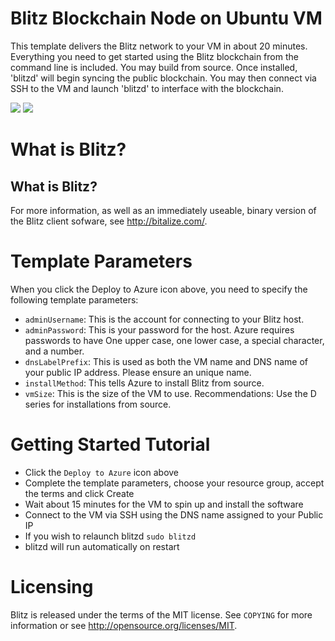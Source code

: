 # Blitz Blockchain Node on Ubuntu VM

This template delivers the Blitz network to your VM in about 20 minutes.  Everything you need to get started using the Blitz blockchain from the command line is included. 
You may build from source.  Once installed, 'blitzd' will begin syncing the public blockchain. 
You may then connect via SSH to the VM and launch 'blitzd' to interface with the blockchain.

<a href="https://portal.azure.com/#create/Microsoft.Template/uri/https%3A%2F%2Fraw.githubusercontent.com%2FAzure%2Fazure-quickstart-templates%2Fmaster%2Fblitz-blockchain-ubuntu%2Fazuredeploy.json" target="_blank"><img src="http://azuredeploy.net/deploybutton.png"/></a>
<a href="http://armviz.io/#/?load=https%3A%2F%2Fraw.githubusercontent.com%2FAzure%2Fazure-quickstart-templates%2Fmaster%2Fblitz-blockchain-ubuntu%2Fazuredeploy.json" target="_blank"><img src="http://armviz.io/visualizebutton.png"/></a>

# What is Blitz?

What is Blitz?
----------------


For more information, as well as an immediately useable, binary version of
the Blitz client sofware, see http://bitalize.com/.


# Template Parameters

When you click the Deploy to Azure icon above, you need to specify the following template parameters:

* `adminUsername`: This is the account for connecting to your Blitz host.
* `adminPassword`: This is your password for the host.  Azure requires passwords to have One upper case, one lower case, a special character, and a number.
* `dnsLabelPrefix`: This is used as both the VM name and DNS name of your public IP address.  Please ensure an unique name.
* `installMethod`: This tells Azure to install Blitz from source.
* `vmSize`: This is the size of the VM to use.  Recommendations: Use the D series for installations from source.

# Getting Started Tutorial

* Click the `Deploy to Azure` icon above
* Complete the template parameters, choose your resource group, accept the terms and click Create
* Wait about 15 minutes for the VM to spin up and install the software
* Connect to the VM via SSH using the DNS name assigned to your Public IP
* If you wish to relaunch blitzd `sudo blitzd`
* blitzd will run automatically on restart

# Licensing

Blitz is released under the terms of the MIT license. See `COPYING` for more information or see http://opensource.org/licenses/MIT.
